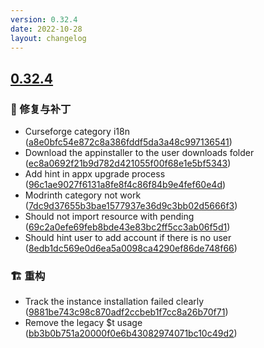 ```yaml
---
version: 0.32.4
date: 2022-10-28
layout: changelog
---
```

## [0.32.4](#0.32.4)
### 🐛 修复与补丁

- Curseforge category i18n ([a8e0bfc54e872c8a386fddf5da3a48c997136541](https://github.com/Voxelum/x-minecraft-launcher/commit/a8e0bfc54e872c8a386fddf5da3a48c997136541))
- Download the appinstaller to the user downloads folder ([ec8a0692f21b9d782d421055f00f68e1e5bf5343](https://github.com/Voxelum/x-minecraft-launcher/commit/ec8a0692f21b9d782d421055f00f68e1e5bf5343))
- Add hint in appx upgrade process ([96c1ae9027f6131a8fe8f4c86f84b9e4fef60e4d](https://github.com/Voxelum/x-minecraft-launcher/commit/96c1ae9027f6131a8fe8f4c86f84b9e4fef60e4d))
- Modrinth category not work ([7dc9d37655b3bae1577937e36d9c3bb02d5666f3](https://github.com/Voxelum/x-minecraft-launcher/commit/7dc9d37655b3bae1577937e36d9c3bb02d5666f3))
- Should not import resource with pending ([69c2a0efe69feb8bde43e83bc2ff5cc3ab06f5d1](https://github.com/Voxelum/x-minecraft-launcher/commit/69c2a0efe69feb8bde43e83bc2ff5cc3ab06f5d1))
- Should hint user to add account if there is no user ([8edb1dc569e0d6ea5a0098ca4290ef86de748f66](https://github.com/Voxelum/x-minecraft-launcher/commit/8edb1dc569e0d6ea5a0098ca4290ef86de748f66))
### 🏗️ 重构

- Track the instance installation failed clearly ([9881be743c98c870adf2ccbeb1f7cc8a26b70f71](https://github.com/Voxelum/x-minecraft-launcher/commit/9881be743c98c870adf2ccbeb1f7cc8a26b70f71))
- Remove the legacy $t usage ([bb3b0b751a20000f0e6b43082974071bc10c49d2](https://github.com/Voxelum/x-minecraft-launcher/commit/bb3b0b751a20000f0e6b43082974071bc10c49d2))